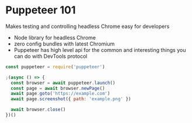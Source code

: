 # Puppeteer 101

Makes testing and controlling headless Chrome easy for developers

- Node library for headless Chrome
- zero config bundles with latest Chromium
- Puppeteer has high level api for the common and interesting things you can do with DevTools protocol

```js
const puppeteer = require('puppeteer')

;(async () => {
  const browser = await puppeteer.launch()
  const page = await browser.newPage()
  await page.goto('https://example.com')
  await page.screenshot({ path: 'example.png' })

  await browser.close()
})()
```
